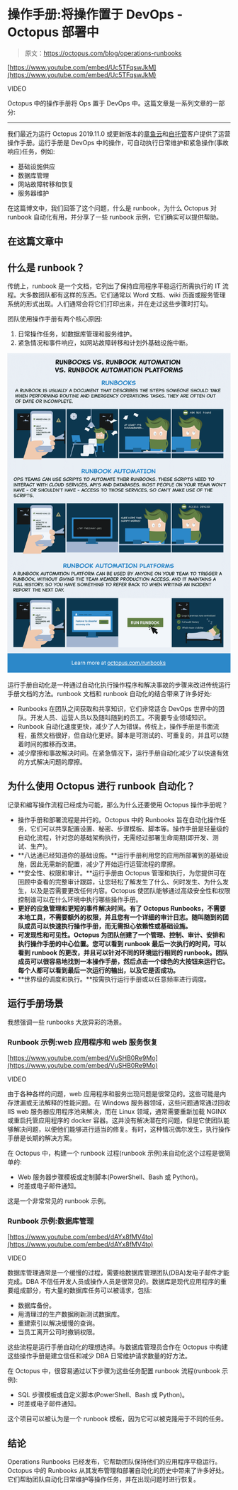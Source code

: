 # 操作手册:将操作置于 DevOps - Octopus 部署中

> 原文：<https://octopus.com/blog/operations-runbooks>

[https://www.youtube.com/embed/Uc5TFqswJkM](https://www.youtube.com/embed/Uc5TFqswJkM)

VIDEO

Octopus 中的操作手册将 Ops 置于 DevOps 中。这篇文章是一系列文章的一部分:

* * *

我们最近为运行 Octopus 2019.11.0 或更新版本的[章鱼云](https://octopus.com/cloud)和[自托管](https://octopus.com/downloads)客户提供了运营操作手册。运行手册是 DevOps 中的操作，可自动执行日常维护和紧急操作(事故响应)任务，例如:

*   基础设施供应
*   数据库管理
*   网站故障转移和恢复
*   服务器维护

在这篇博文中，我们回答了这个问题，什么是 runbook，为什么 Octopus 对 runbook 自动化有用，并分享了一些 runbook 示例，它们确实可以提供帮助。

## 在这篇文章中

## 什么是 runbook？

传统上，runbook 是一个文档，它列出了保持应用程序平稳运行所需执行的 IT 流程。大多数团队都有这样的东西。它们通常以 Word 文档、wiki 页面或服务管理系统的形式出现。人们通常会将它们打印出来，并在走过这些步骤时打勾。

团队使用操作手册有两个核心原因:

1.  日常操作任务，如数据库管理和服务维护。
2.  紧急情况和事件响应，如网站故障转移和计划外基础设施中断。

[![Runbooks, runbook automation, and runbook automation platforms](img/43e1a6698e9c3502e14c868cbd7863e8.png)](#)

运行手册自动化是一种通过自动化执行操作程序和解决事故的步骤来改进传统运行手册文档的方法。runbook 文档和 runbook 自动化的结合带来了许多好处:

*   Runbooks 在团队之间获取和共享知识，它们非常适合 DevOps 世界中的团队。开发人员、运营人员以及随叫随到的员工。不需要专业领域知识。
*   Runbook 自动化速度更快，减少了人为错误。传统上，操作手册是书面流程，虽然文档很好，但自动化更好。脚本是可测试的、可重复的，并且可以随着时间的推移而改进。
*   减少摩擦和事故解决时间。在紧急情况下，运行手册自动化减少了以快速有效的方式解决问题的摩擦。

## 为什么使用 Octopus 进行 runbook 自动化？

记录和编写操作流程已经成为可能，那么为什么还要使用 Octopus 操作手册呢？

*   操作手册和部署流程是并行的。Octopus 中的 Runbooks 旨在自动化操作任务，它们可以共享配置设置、秘密、步骤模板、脚本等。操作手册是轻量级的自动化流程，针对您的基础架构执行，无需经过部署生命周期(即开发、测试、生产)。
*   **八达通已经知道你的基础设施。**运行手册利用您的应用所部署到的基础设施，因此无需新的配置，减少了开始运行运营流程的摩擦。
*   **安全性、权限和审计。**运行手册由 Octopus 管理和执行，为您提供可在回顾中查看的完整审计跟踪，让您轻松了解发生了什么、何时发生、为什么发生，以及是否需要更改任何内容。Octopus 使团队能够通过高级安全性和权限控制谁可以在什么环境中执行哪些操作手册。
*   **更好的应急管理和更短的事件解决时间。有了 Octopus Runbooks，不需要本地工具，不需要额外的权限，并且您有一个详细的审计日志。随叫随到的团队成员可以快速执行操作手册，而无需担心依赖性或基础设施。**
*   **可发现性和可见性。Octopus 为团队创建了一个管理、控制、审计、安排和执行操作手册的中心位置。您可以看到 runbook 最后一次执行的时间，可以看到 runbook 的更改，并且可以针对不同的环境运行相同的 runbook。团队成员可以很容易地找到一本操作手册，然后点击一个绿色的大按钮来运行它。每个人都可以看到最后一次运行的输出，以及它是否成功。**
*   **世界级的调度和执行。**按需执行运行手册或以任意频率进行调度。

## 运行手册场景

我想强调一些 runbooks 大放异彩的场景。

### Runbook 示例:web 应用程序和 web 服务恢复

[https://www.youtube.com/embed/VuSHB0Re9Mo](https://www.youtube.com/embed/VuSHB0Re9Mo)

VIDEO

由于各种各样的问题，web 应用程序和服务出现问题是很常见的。这些可能是内存泄漏或无法解释的性能问题。在 Windows 服务器领域，这些问题通常通过回收 IIS web 服务器应用程序池来解决，而在 Linux 领域，通常需要重新加载 NGINX 或重启托管应用程序的 docker 容器。这并没有解决潜在的问题，但是它使团队能够解决问题，以便他们能够进行适当的修复。有时，这种情况偶尔发生，执行操作手册是长期的解决方案。

在 Octopus 中，构建一个 runbook 过程(runbook 示例)来自动化这个过程是很简单的:

*   Web 服务器步骤模板或定制脚本(PowerShell、Bash 或 Python)。
*   时差或电子邮件通知。

这是一个非常常见的 runbook 示例。

### Runbook 示例:数据库管理

[https://www.youtube.com/embed/dAYx8fMV4to](https://www.youtube.com/embed/dAYx8fMV4to)

VIDEO

数据库管理通常是一个缓慢的过程，需要给数据库管理团队(DBA)发电子邮件才能完成。DBA 不信任开发人员或操作人员是很常见的。数据库是现代应用程序的重要组成部分，有大量的数据库任务可以被请求，包括:

*   数据库备份。
*   用清理过的生产数据刷新测试数据库。
*   重建索引以解决缓慢的查询。
*   当员工离开公司时撤销权限。

这些流程是运行手册自动化的理想选择。与数据库管理员合作在 Octopus 中构建这些操作手册是建立信任和减少 DBA 日常维护请求数量的好方法。

在 Octopus 中，很容易通过以下步骤为这些任务配置 runbook 流程(runbook 示例):

*   SQL 步骤模板或自定义脚本(PowerShell、Bash 或 Python)。
*   时差或电子邮件通知。

这个项目可以被认为是一个 runbook 模板，因为它可以被克隆用于不同的任务。

## 结论

Operations Runbooks 已经发布，它帮助团队保持他们的应用程序平稳运行。Octopus 中的 Runbooks 从其发布管理和部署自动化的历史中带来了许多好处。它们帮助团队自动化日常维护等操作任务，并在出现问题时进行恢复。